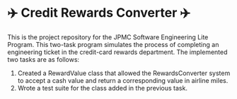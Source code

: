 # :airplane: Credit Rewards Converter :airplane:
This is the project repository for the JPMC Software Engineering Lite Program. This two-task program simulates the process of completing an engineering ticket in the credit-card rewards department. The implemented two tasks are as follows: 
1. Created a RewardValue class that allowed the RewardsConverter system to accept a cash value and return a corresponding value in airline miles.
2. Wrote a test suite for the class added in the previous task.
